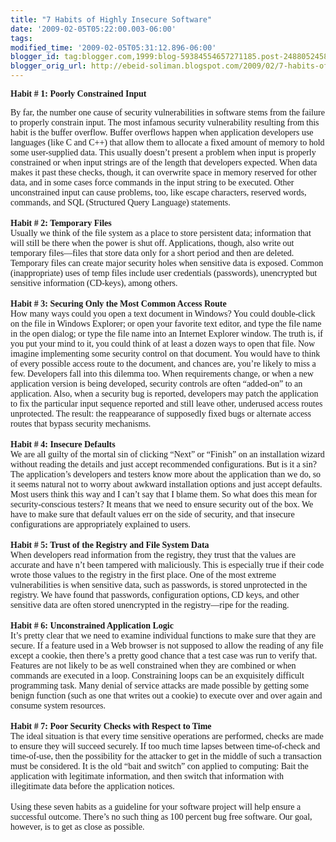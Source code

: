 ```yaml
--- 
title: "7 Habits of Highly Insecure Software" 
date: '2009-02-05T05:22:00.003-06:00' 
tags: 
modified_time: '2009-02-05T05:31:12.896-06:00' 
blogger_id: tag:blogger.com,1999:blog-59384554657271185.post-2488052458156678372
blogger_orig_url: http://ebeid-soliman.blogspot.com/2009/02/7-habits-of-highly-insecure-software.html
---
```


<span style="font-family:verdana;">**Habit \# 1: Poorly Constrained
Input** </span>

<span style="font-family:verdana;">By far, the number one cause of
security vulnerabilities in software stems from the failure to properly
constrain input. The most infamous security vulnerability resulting from
this habit is the buffer overflow. Buffer overflows happen when
application developers use languages (like C and C++) that allow them to
allocate a fixed amount of memory to hold some user-supplied data. This
usually doesn’t present a problem when input is properly constrained or
when input strings are of the length that developers expected. When data
makes it past these checks, though, it can overwrite space in memory
reserved for other data, and in some cases force commands in the input
string to be executed. Other unconstrained input can cause problems,
too, like escape characters, reserved words, commands, and SQL
(Structured Query Language) statements. </span>  
<span style="font-family:verdana;"></span>  
<span style="font-family:verdana;">**Habit \# 2: Temporary Files**
</span>  
<span style="font-family:verdana;">Usually we think of the file system
as a place to store persistent data; information that will still be
there when the power is shut off. Applications, though, also write out
temporary files—files that store data only for a short period and then
are deleted. Temporary files can create major security holes when
sensitive data is exposed. Common (inappropriate) uses of temp files
include user credentials (passwords), unencrypted but sensitive
information (CD-keys), among others. </span>  
<span style="font-family:verdana;"></span>  
<span style="font-family:verdana;">**Habit \# 3: Securing Only the Most
Common Access Route** </span>  
<span style="font-family:verdana;">How many ways could you open a text
document in Windows? You could double-click on the file in Windows
Explorer; or open your favorite text editor, and type the file name in
the open dialog; or type the file name into an Internet Explorer window.
The truth is, if you put your mind to it, you could think of at least a
dozen ways to open that file. Now imagine implementing some security
control on that document. You would have to think of every possible
access route to the document, and chances are, you’re likely to miss a
few. Developers fall into this dilemma too. When requirements change, or
when a new application version is being developed, security controls are
often “added-on” to an application. Also, when a security bug is
reported, developers may patch the application to fix the particular
input sequence reported and still leave other, underused access routes
unprotected. The result: the reappearance of supposedly fixed bugs or
alternate access routes that bypass security mechanisms. </span>  
<span style="font-family:verdana;"></span>  
<span style="font-family:verdana;">**Habit \# 4: Insecure Defaults**
</span>  
<span style="font-family:verdana;">We are all guilty of the mortal sin
of clicking “Next” or “Finish” on an installation wizard without reading
the details and just accept recommended configurations. But is it a sin?
The application’s developers and testers know more about the application
than we do, so it seems natural not to worry about awkward installation
options and just accept defaults. Most users think this way and I can’t
say that I blame them. So what does this mean for security-conscious
testers? It means that we need to ensure security out of the box. We
have to make sure that default values err on the side of security, and
that insecure configurations are appropriately explained to users.
</span>  
<span style="font-family:verdana;"></span>  
<span style="font-family:verdana;">**Habit \# 5: Trust of the Registry
and File System Data** </span>  
<span style="font-family:verdana;">When developers read information from
the registry, they trust that the values are accurate and have n’t been
tampered with maliciously. This is especially true if their code wrote
those values to the registry in the first place. One of the most extreme
vulnerabilities is when sensitive data, such as passwords, is stored
unprotected in the registry. We have found that passwords, configuration
options, CD keys, and other sensitive data are often stored unencrypted
in the registry—ripe for the reading. </span>  
<span style="font-family:verdana;"></span>  
<span style="font-family:verdana;">**Habit \# 6: Unconstrained
Application Logic** </span>  
<span style="font-family:verdana;">It’s pretty clear that we need to
examine individual functions to make sure that they are secure. If a
feature used in a Web browser is not supposed to allow the reading of
any file except a cookie, then there’s a pretty good chance that a test
case was run to verify that. Features are not likely to be as well
constrained when they are combined or when commands are executed in a
loop. Constraining loops can be an exquisitely difficult programming
task. Many denial of service attacks are made possible by getting some
benign function (such as one that writes out a cookie) to execute over
and over again and consume system resources. </span>  
<span style="font-family:verdana;"></span>  
<span style="font-family:verdana;">**Habit \# 7: Poor Security Checks
with Respect to Time** </span>  
<span style="font-family:verdana;">The ideal situation is that every
time sensitive operations are performed, checks are made to ensure they
will succeed securely. If too much time lapses between time-of-check and
time-of-use, then the possibility for the attacker to get in the middle
of such a transaction must be considered. It is the old “bait and
switch” con applied to computing: Bait the application with legitimate
information, and then switch that information with illegitimate data
before the application notices. </span>  
<span style="font-family:verdana;"></span>  
<span style="font-family:verdana;"> Using these seven habits as a
guideline for your software project will help ensure a successful
outcome. There’s no such thing as 100 percent bug free software. Our
goal, however, is to get as close as possible.  
  
</span><span style="font-family:verdana;"></span>
